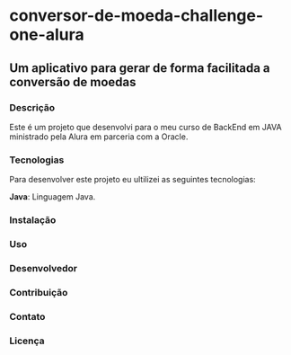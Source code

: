 # conversor-de-moeda-challenge-one-alura

## Um aplicativo para gerar de forma facilitada a conversão de moedas

### Descrição

Este é um projeto que desenvolvi para o meu curso de BackEnd em JAVA ministrado pela Alura em parceria com a Oracle.

### Tecnologias

Para desenvolver este projeto eu ultilizei as seguintes tecnologias:

**Java**: Linguagem Java.

### Instalação

### Uso

### Desenvolvedor

### Contribuição

### Contato   

### Licença
